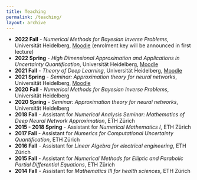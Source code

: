 ```yaml
---
title: Teaching
permalink: /teaching/
layout: archive
---
```


<ul>
<li><b>2022 Fall</b> - <i>Numerical Methods for Bayesian Inverse Problems</i>, Universit&auml;t Heidelberg, <a href="https://moodle.uni-heidelberg.de/course/view.php?id=14823">Moodle</a> (enrolment key will be announced in first lecture)</li>
<li><b>2022 Spring</b> - <i>High Dimensional Approximation and Applications in Uncertainty Quantification</i>, Universit&auml;t Heidelberg, <a href="https://moodle.uni-heidelberg.de/course/view.php?id=11450">Moodle</a></li>
<li><b>2021 Fall</b> - <i>Theory of Deep Learning</i>, Universit&auml;t Heidelberg, <a href="https://moodle.uni-heidelberg.de/course/view.php?id=9602">Moodle</a></li>
<li><b>2021 Spring</b> - <i>Seminar: Approximation theory for neural networks</i>, Universit&auml;t Heidelberg, <a href="https://moodle.uni-heidelberg.de/course/view.php?id=7579">Moodle</a></li>
<li><b>2020 Fall</b> - <i>Numerical Methods for Bayesian Inverse Problems</i>, Universit&auml;t Heidelberg</li>
<li><b>2020 Spring</b> - <i>Seminar: Approximation theory for neural networks</i>, Universit&auml;t Heidelberg</li>
<li><b>2018 Fall</b> - Assistant for <i>Numerical Analysis Seminar:
     Mathematics of Deep Neural Network Approximation</i>, ETH Z&uuml;rich</li>
<li><b>2015 - 2018 Spring</b> - Assistant for <i>Numerical Mathematics I</i>, ETH Z&uuml;rich</li>
<li><b>2017 Fall</b> - Assistant for <i>Numerics for Computational
   Uncertainty Quantification</i>, ETH Z&uuml;rich</li>
<li><b>2016 Fall</b> - Assistant for <i>Linear Algebra for electrical
   engineering</i>, ETH Z&uuml;rich</li>
<li><b>2015 Fall</b> - Assistant for <i>Numerical Methods for Elliptic and
   Parabolic Partial Differential Equations</i>, ETH Z&uuml;rich</li>
<li><b>2014 Fall</b> - Assistant for <i>Mathematics III for health
     sciences</i>, ETH Z&uuml;rich</li>
</ul>
